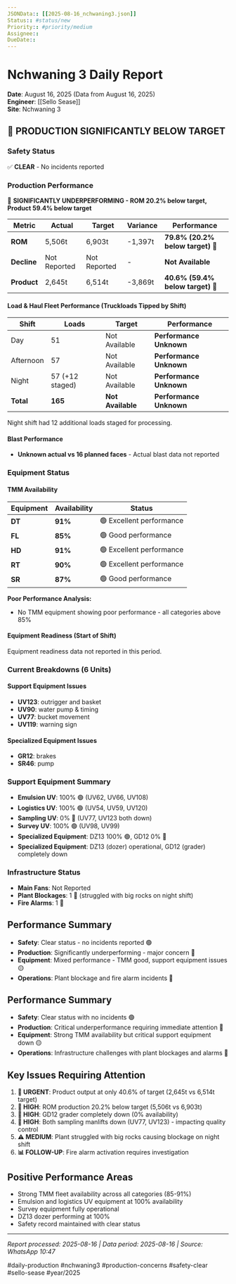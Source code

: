 ```yaml
---
JSONData:: [[2025-08-16_nchwaning3.json]]
Status:: #status/new
Priority:: #priority/medium
Assignee:: 
DueDate::
---
```


# Nchwaning 3 Daily Report
**Date**: August 16, 2025 (Data from August 16, 2025)  
**Engineer**: [[Sello Sease]]  
**Site**: Nchwaning 3  

## 🔴 PRODUCTION SIGNIFICANTLY BELOW TARGET

### Safety Status
✅ **CLEAR** - No incidents reported

### Production Performance
🔴 **SIGNIFICANTLY UNDERPERFORMING - ROM 20.2% below target, Product 59.4% below target**

| Metric | Actual | Target | Variance | Performance |
|--------|--------|--------|----------|-------------|
| **ROM** | 5,506t | 6,903t | -1,397t | **79.8% (20.2% below target)** 🔴 |
| **Decline** | Not Reported | Not Reported | - | **Not Available** |
| **Product** | 2,645t | 6,514t | -3,869t | **40.6% (59.4% below target)** 🔴 |

#### Load & Haul Fleet Performance (Truckloads Tipped by Shift)
| Shift | Loads | Target | Performance |
|-------|-------|--------|-------------|
| Day | 51 | Not Available | **Performance Unknown** |
| Afternoon | 57 | Not Available | **Performance Unknown** |
| Night | 57 (+12 staged) | Not Available | **Performance Unknown** |
| **Total** | **165** | **Not Available** | **Performance Unknown** |

Night shift had 12 additional loads staged for processing.

#### Blast Performance
- **Unknown actual vs 16 planned faces** - Actual blast data not reported

### Equipment Status

#### TMM Availability
| Equipment | Availability | Status |
|-----------|-------------|---------|
| **DT** | **91%** | 🟢 Excellent performance |
| **FL** | **85%** | 🟢 Good performance |
| **HD** | **91%** | 🟢 Excellent performance |
| **RT** | **90%** | 🟢 Excellent performance |
| **SR** | **87%** | 🟢 Good performance |

**Poor Performance Analysis:**
- No TMM equipment showing poor performance - all categories above 85%

#### Equipment Readiness (Start of Shift)
Equipment readiness data not reported in this period.

### Current Breakdowns (6 Units)

#### Support Equipment Issues
- **UV123**: outrigger and basket
- **UV90**: water pump & timing
- **UV77**: bucket movement
- **UV119**: warning sign

#### Specialized Equipment Issues
- **GR12**: brakes
- **SR46**: pump

### Support Equipment Summary
- **Emulsion UV**: 100% 🟢 (UV62, UV66, UV108)
- **Logistics UV**: 100% 🟢 (UV54, UV59, UV120)
- **Sampling UV**: 0% 🔴 (UV77, UV123 both down)
- **Survey UV**: 100% 🟢 (UV98, UV99)
- **Specialized Equipment**: DZ13 100% 🟢, GD12 0% 🔴
- **Specialized Equipment**: DZ13 (dozer) operational, GD12 (grader) completely down

### Infrastructure Status
- **Main Fans**: Not Reported
- **Plant Blockages**: 1 🔴 (struggled with big rocks on night shift)
- **Fire Alarms**: 1 🔴

## Performance Summary
- **Safety**: Clear status - no incidents reported 🟢
- **Production**: Significantly underperforming - major concern 🔴
- **Equipment**: Mixed performance - TMM good, support equipment issues 🟡
- **Operations**: Plant blockage and fire alarm incidents 🔴

## Performance Summary
- **Safety**: Clear status with no incidents 🟢
- **Production**: Critical underperformance requiring immediate attention 🔴
- **Equipment**: Strong TMM availability but critical support equipment down 🟡
- **Operations**: Infrastructure challenges with plant blockages and alarms 🔴

## Key Issues Requiring Attention
1. **🔴 URGENT**: Product output at only 40.6% of target (2,645t vs 6,514t target)
2. **🔴 HIGH**: ROM production 20.2% below target (5,506t vs 6,903t)  
3. **🔴 HIGH**: GD12 grader completely down (0% availability)
4. **🔴 HIGH**: Both sampling manlifts down (UV77, UV123) - impacting quality control
5. **⚠️ MEDIUM**: Plant struggled with big rocks causing blockage on night shift
6. **📊 FOLLOW-UP**: Fire alarm activation requires investigation

## Positive Performance Areas
- Strong TMM fleet availability across all categories (85-91%)
- Emulsion and logistics UV equipment at 100% availability
- Survey equipment fully operational
- DZ13 dozer performing at 100%
- Safety record maintained with clear status

---
*Report processed: 2025-08-16 | Data period: 2025-08-16 | Source: WhatsApp 10:47*

#daily-production #nchwaning3 #production-concerns #safety-clear #sello-sease #year/2025